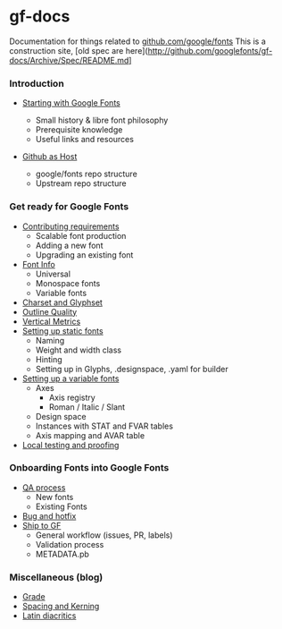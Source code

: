 # gf-docs

Documentation for things related to [github.com/google/fonts](http://github.com/google/fonts)
This is a construction site, [old spec are here](http://github.com/googlefonts/gf-docs/Archive/Spec/README.md]

### Introduction

* [Starting with Google Fonts](Introduction/StartingWithGF/)
	- Small history & libre font philosophy
    - Prerequisite knowledge
    - Useful links and resources

* [Github as Host](Introduction/GithubAsHost/)
	- google/fonts repo structure
    - Upstream repo structure

### Get ready for Google Fonts

* [Contributing requirements](GetReady/Contributing)
    - Scalable font production
    - Adding a new font
    - Upgrading an existing font
* [Font Info](GetReady/FontInfo)
	- Universal
	- Monospace fonts
	- Variable fonts
* [Charset and Glyphset](GetReady/CharsetGlyphset)
* [Outline Quality](GetReady/OutlineQuality)
* [Vertical Metrics](GetReady/VerticalMetrics)
* [Setting up static fonts](GetReady/StaticsSettings)
    - Naming
    - Weight and width class
    - Hinting
    - Setting up in Glyphs, .designspace, .yaml for builder
* [Setting up a variable fonts](GetReady/VFSettings)
    - Axes
        - Axis registry
        - Roman / Italic / Slant
    - Design space
    - Instances with STAT and FVAR tables
    - Axis mapping and AVAR table
* [Local testing and proofing](GetReady/LocalTesting)


### Onboarding Fonts into Google Fonts

* [QA process](Onboarding/QAProcess)
    - New fonts
    - Existing Fonts
* [Bug and hotfix](Onboarding/BugHotfix)
* [Ship to GF](Onboarding/Shipping)
    - General workflow (issues, PR, labels)
    - Validation process
    - METADATA.pb
    
### Miscellaneous (blog)

* [Grade](Miscellaneous/Grade)
* [Spacing and Kerning](Miscellaneous/SpacingKerning)
* [Latin diacritics](Miscellaneous/LatinDiacritics)